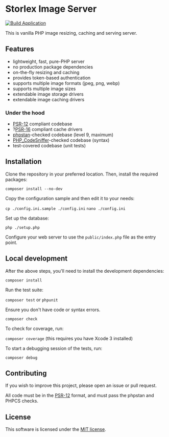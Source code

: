 # Storlex Image Server

[![Build Application](https://github.com/dlucian/storlex/actions/workflows/build.yml/badge.svg)](https://github.com/dlucian/storlex/actions/workflows/build.yml)

This is vanilla PHP image resizing, caching and serving server.

## Features

* lightweight, fast, pure-PHP server
* no production package dependencies
* on-the-fly resizing and caching
* provides token-based authentication
* supports multiple image formats (jpeg, png, webp)
* supports multiple image sizes
* extendable image storage drivers
* extendable image caching drivers

### Under the hood

* [PSR-12](https://www.php-fig.org/psr/psr-12) compliant codebase
* ?[PSR-16](https://www.php-fig.org/psr/psr-16) compliant cache drivers
* [phpstan](https://phpstan.org/)-checked codebase (level 9, maximum)
* [PHP_CodeSniffer](https://github.com/squizlabs/PHP_CodeSniffer#readme)-checked codebase (syntax)
* test-covered codebase (unit tests)

## Installation

Clone the repository in your preferred location. Then, install the required packages:

`composer install --no-dev`

Copy the configuration sample and then edit it to your needs:

`cp ./config.ini.sample ./config.ini`
`nano ./config.ini`

Set up the database:

`php ./setup.php`

Configure your web server to use the `public/index.php` file as the entry point.

## Local development

After the above steps, you'll need to install the development dependencies:

`composer install`

Run the test suite:

`composer test` or `phpunit`

Ensure you don't have code or syntax errors.

`composer check`

To check for coverage, run:

`composer coverage` (this requires you have Xcode 3 installed)

To start a debugging session of the tests, run:

`composer debug`

## Contributing

If you wish to improve this project, please open an issue or pull request.

All code must be in the [PSR-12](https://www.php-fig.org/psr/psr-12) format,
and must pass the phpstan and PHPCS checks.

## License

This software is licensed under the [MIT license](https://opensource.org/licenses/MIT).

